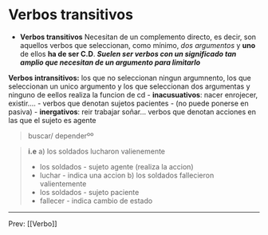 # Verbos transitivos
- **Verbos transitivos**
	Necesitan de un complemento directo, es decir, son aquellos verbos que seleccionan, como mínimo, *dos argumentos* y **uno** de ellos **ha de ser C.D**.
***Suelen ser verbos con un significado tan amplio que necesitan de un argumento para limitarlo***

**Verbos intransitivos:**
	los que no seleccionan ningun argumnento, los que seleccionan un unico argumento y los que seleccionan dos argumentas y ninguno de eellos realiza la funcion de cd
	- **inacusuativos**: nacer enrojecer, existir....
		- verbos que denotan sujetos pacientes
		- (no puede ponerse en pasiva)
	- **inergativos**: reir trabajar soñar...
		verbos que denotan acciones en las que el sujeto es agente
> buscar/ dependerºº

> **i.e**
> a) los soldados lucharon valienemente
> 	- los soldados -  sujeto agente (realiza la accion)
> 	- luchar - indica una accion
> b) los soldados fallecieron valientemente
> 	- los soldados - sujeto paciente
> 	- fallecer - indica cambio de estado
___
Prev: [[Verbo]]